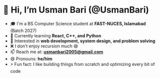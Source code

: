 # 👋 Hi, I’m Usman Bari (@UsmanBari)

- 🎓 I'm a BS Computer Science student at **FAST-NUCES, Islamabad** (Batch 2027)
- 🌱 Currently learning **React, C++, and Python**
- 👀 Interested in **web development, system design, and problem solving**
- ❌ I don't enjoy recursion much 😅
- 📫 Reach me at: **usmanbari2005@gmail.com**
- 😄 Pronouns: **he/him**
- ⚡ Fun fact: I like building things from scratch and optimizing every bit of code

<!---
UsmanBari/UsmanBari is a ✨ special ✨ repository because its `README.md` (this file) appears on your GitHub profile.
You can click the Preview link to take a look at your changes.
--->

